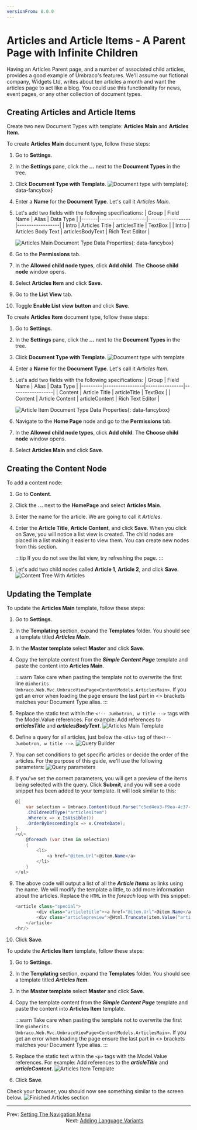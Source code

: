 ```yaml
---
versionFrom: 8.0.0
---
```


# Articles and Article Items - A Parent Page with Infinite Children

Having an Articles Parent page, and a number of associated child articles, provides a good example of Umbraco's features. We'll assume our fictional company, Widgets Ltd, writes about ten articles a month and want the articles page to act like a blog. You could use this functionality for news, event pages, or any other collection of document types.

## Creating Articles and Article Items

Create two new Document Types with template: **Articles Main** and **Articles Item**.

To create **Articles Main** document type, follow these steps:

1. Go to **Settings**.
2. In the **Settings** pane, click the **...** next to the **Document Types** in the tree.
3. Click **Document Type with Template**.
    ![Document type with template](images/Document_type_with_template.png){: data-fancybox}
4. Enter a **Name** for the **Document Type**. Let's call it _Articles Main_.
5. Let's add two fields with the following specifications:
    | Group | Field Name         | Alias            | Data Type        |
    |-------|--------------------|------------------|------------------|
    | Intro | Articles Title     | articlesTitle    | TextBox          |
    | Intro | Articles Body Text | articlesBodyText | Rich Text Editor |

    ![Articles Main Document Type Data Properties](images/figure-38-articles-main-v8.png){: data-fancybox}
6. Go to the **Permissions** tab.
7. In the **Allowed child node types**, click **Add child**. The **Choose child node** window opens.
8. Select **Articles Item** and click **Save**.
9. Go to the **List View** tab.
10. Toggle **Enable List view button** and click **Save**.

To create **Articles Item** document type, follow these steps:

1. Go to **Settings**.
2. In the **Settings** pane, click the **...** next to the **Document Types** in the tree.
3. Click **Document Type with Template**.
    ![Document type with template](images/Document_type_with_template.png)
4. Enter a **Name** for the **Document Type**. Let's call it _Articles Item_.
5. Let's add two fields with the following specifications:
    | Group   | Field Name      | Alias          | Data Type        |
    |---------|-----------------|----------------|------------------|
    | Content | Article Title   | articleTitle   | TextBox          |
    | Content | Article Content | articleContent | Rich Text Editor |

    ![Article Item Document Type Data Properties](images/figure-39-articles-item-v8.png){: data-fancybox}
6.  Navigate to the **Home Page** node and go to the **Permissions** tab.
7. In the **Allowed child node types**, click **Add child**. The **Choose child node** window opens.
8. Select **Articles Main** and click **Save**.

## Creating the Content Node

To add a content node:

1. Go to **Content**.
2. Click the **...** next to the **HomePage** and select **Articles Main**.
3. Enter the name for the article. We are going to call it _Articles_.
4. Enter the **Article Title**, **Article Content**, and click **Save**.
   When you click on Save, you will notice a list view is created. The child nodes are placed in a list making it easier to view them. You can create new nodes from this section.
   
   :::tip
    If you do not see the list view, try refreshing the page.
   :::
5. Let's add two child nodes called **Article 1**, **Article 2**, and click **Save**.
    ![Content Tree With Articles](images/figure-40-articles-created-v8.png)

## Updating the Template

To update the **Articles Main** template, follow these steps:

1. Go to **Settings**.
2. In the **Templating** section, expand the **Templates** folder. You should see a template titled **_Articles Main_**.
3. In the **Master template** select **Master** and click **Save**.
4. Copy the template content from the **_Simple Content Page_**  template and paste the content into **Articles Main**.
    
    :::warn
    Take care when pasting the template not to overwrite the first line `@inherits Umbraco.Web.Mvc.UmbracoViewPage<ContentModels.ArticlesMain>`. If you get an error when loading the page ensure the last part in <> brackets matches your Document Type alias.
    :::
5. Replace the static text within the `<!-- Jumbotron, w title -->` tags with the Model.Value references. For example:  Add references to **_articlesTitle_** and **_articlesBodyText_**.
 ![Articles Main Template](images/articles-main-template.png)
6. Define a query for all articles, just below the `<div>` tag of the`<!-- Jumbotron, w title -->`.
    ![Query Builder](images/query-builder.png)
7. You can set conditions to get specific articles or decide the order of the articles. For the purpose of this guide, we'll use the following parameters:
    ![Query parameters](images/query-parameters.png)
8. If you've set the correct parameters, you will get a preview of the items being selected with the query. Click **Submit**, and you will see a code snippet has been added to your template.
    It will look similar to this:
    ```csharp
    @{
        var selection = Umbraco.Content(Guid.Parse("c5ed4ea3-f9ea-4c37-a798-fe7892c98b95"))
        .ChildrenOfType("articlesItem")
        .Where(x => x.IsVisible())
        .OrderByDescending(x => x.CreateDate);
    }
    <ul>
        @foreach (var item in selection)
        {
            <li>
                <a href="@item.Url">@item.Name</a>
            </li>
        }
    </ul>
    ```
9. The above code will output a list of all the **_Article Items_** as links using the name. We will modify the template a little, to add more information about the articles. Replace the `HTML` in the *foreach* loop with this snippet:

    ```csharp
    <article class="special">
            <div class="articletitle"><a href="@item.Url">@item.Name</a></div>
            <div class="articlepreview">@Html.Truncate(item.Value("articleContent").ToString(), 20, true)<a href="@item.Url">Read More..</a></div>
        </article>
    <hr/>
    ```
10. Click **Save**.

To update the **Articles Item** template, follow these steps:

1. Go to **Settings**.
2. In the **Templating** section, expand the **Templates** folder. You should see a template titled **_Articles Item_**.
3. In the **Master template** select **Master** and click **Save**.
4. Copy the template content from the **_Simple Content Page_**  template and paste the content into **Articles Item** template.
    
    :::warn
    Take care when pasting the template not to overwrite the first line `@inherits Umbraco.Web.Mvc.UmbracoViewPage<ContentModels.ArticlesMain>`. If you get an error when loading the page ensure the last part in <> brackets matches your Document Type alias.
    :::
5. Replace the static text within the `<p>` tags with the Model.Value references. For example:  Add references to the **_articleTitle_** and **_articleContent_**.
    ![Articles Item Template](images/articles-item-template.png)
6. Click **Save**.

Check your browser, you should now see something similar to the screen below.
![Finished Articles section](images/article-main-frontend.png)

---

Prev: [Setting The Navigation Menu](../Setting-The-Navigation-Menu)  &emsp; &emsp; &emsp; &emsp; &emsp; &emsp; &emsp; &emsp; &emsp; &emsp; &emsp; &emsp; &emsp; &emsp; &emsp; &emsp; &emsp; &emsp; &emsp; &emsp; &emsp; &emsp; &emsp; &emsp; Next: [Adding Language Variants](../Adding-Language-Variants)